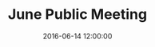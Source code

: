 ---
layout: post
title: "June Public Meeting"
date: 2016-06-14 12:00:00
time: 6:00 - 8:00 PM
category: public-meetings
background: During this public meeting we'll look at the goals and objectives that came out of the various sub-committees
building: Scott County Extension Office
address: 1130 Cincinnati Rd
documents:
  - title: Meeting Flyer
    doc-url: june-14th-meeting-flyer.pdf
    doc-type: PDF
---